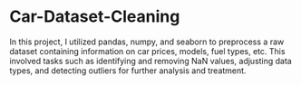 # Car-Dataset-Cleaning
In this project, I utilized pandas, numpy, and seaborn to preprocess a raw dataset containing information on car prices, models, fuel types, etc. This involved tasks such as identifying and removing NaN values, adjusting data types, and detecting outliers for further analysis and treatment.
